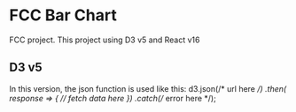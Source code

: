 # FCC Bar Chart

FCC project. This project using D3 v5 and React v16

## D3 v5

In this version, the json function is used like this: 
d3.json(/* url here */)
    .then( response => {
        // fetch data here
    })
    .catch(/* error here */);